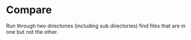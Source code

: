 # Compare

Run through two directories (including sub directories) find files that are in one but not the other.